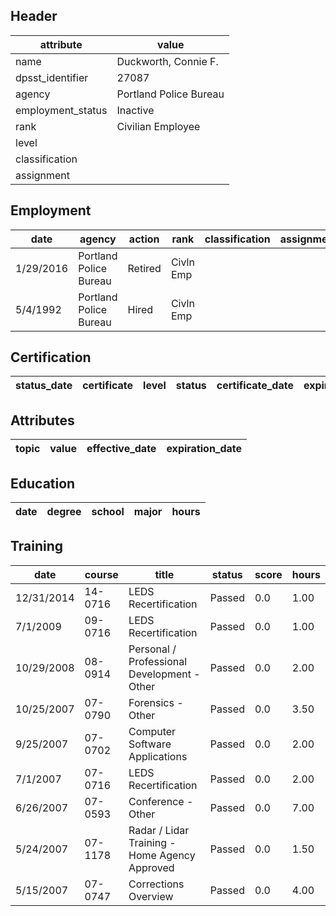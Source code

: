 ## Header
| attribute | value |
| --------- | ----- |
| name | Duckworth, Connie F. |
| dpsst_identifier | 27087 |
| agency | Portland Police Bureau |
| employment_status | Inactive |
| rank | Civilian Employee |
| level |  |
| classification |  |
| assignment |  |
## Employment
| date | agency | action | rank | classification | assignment |
| ---- | ------ | ------ | ---- | -------------- | ---------- |
| 1/29/2016 | Portland Police Bureau | Retired | Civln Emp |  |  |
| 5/4/1992 | Portland Police Bureau | Hired | Civln Emp |  |  |
## Certification
| status_date | certificate | level | status | certificate_date | expiration_date | probation_date |
| ----------- | ----------- | ----- | ------ | ---------------- | --------------- | -------------- |
## Attributes
| topic | value | effective_date | expiration_date |
| ----- | ----- | -------------- | --------------- |
## Education
| date | degree | school | major | hours |
| ---- | ------ | ------ | ----- | ----- |
## Training
| date | course | title | status | score | hours |
| ---- | ------ | ----- | ------ | ----- | ----- |
| 12/31/2014 | 14-0716 | LEDS Recertification | Passed | 0.0 | 1.00 |
| 7/1/2009 | 09-0716 | LEDS Recertification | Passed | 0.0 | 1.00 |
| 10/29/2008 | 08-0914 | Personal / Professional Development - Other | Passed | 0.0 | 2.00 |
| 10/25/2007 | 07-0790 | Forensics - Other | Passed | 0.0 | 3.50 |
| 9/25/2007 | 07-0702 | Computer Software Applications | Passed | 0.0 | 2.00 |
| 7/1/2007 | 07-0716 | LEDS Recertification | Passed | 0.0 | 2.00 |
| 6/26/2007 | 07-0593 | Conference - Other | Passed | 0.0 | 7.00 |
| 5/24/2007 | 07-1178 | Radar / Lidar Training - Home Agency Approved | Passed | 0.0 | 1.50 |
| 5/15/2007 | 07-0747 | Corrections Overview | Passed | 0.0 | 4.00 |
